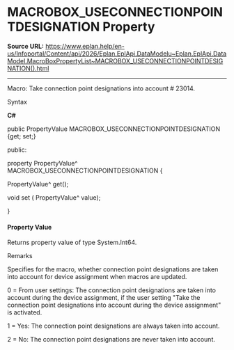 # MACROBOX_USECONNECTIONPOINTDESIGNATION Property

**Source URL:** https://www.eplan.help/en-us/Infoportal/Content/api/2026/Eplan.EplApi.DataModelu~Eplan.EplApi.DataModel.MacroBoxPropertyList~MACROBOX_USECONNECTIONPOINTDESIGNATION().html

---

Macro: Take connection point designations into account # 23014.

Syntax

**C#**



public PropertyValue MACROBOX_USECONNECTIONPOINTDESIGNATION {get; set;}

public:

property PropertyValue^ MACROBOX_USECONNECTIONPOINTDESIGNATION {

   PropertyValue^ get();

   void set (    PropertyValue^ value);

}


#### Property Value

Returns property value of type System.Int64.

Remarks

Specifies for the macro, whether connection point designations are taken into account for device assignment when macros are updated.

0 = From user settings: The connection point designations are taken into account during the device assignment, if the user setting "Take the connection point designations into account during the device assignment" is activated.

1 = Yes: The connection point designations are always taken into account.

2 = No: The connection point designations are never taken into account.
